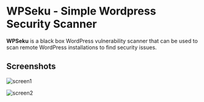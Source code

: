 # WPSeku - Simple Wordpress Security Scanner

__WPSeku__ is a black box WordPress vulnerability scanner that can be used to scan remote WordPress installations to find security issues.


## Screenshots

![screen1](https://i.imgur.com/VrkQnQp.png)

![screen2](https://i.imgur.com/R1uF4H7.png)
